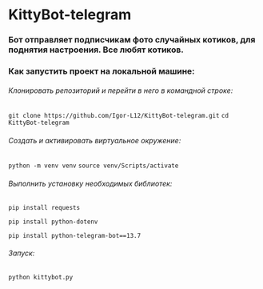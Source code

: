 # KittyBot-telegram
### Бот отправляет подписчикам фото случайных котиков, для поднятия настроения. Все любят котиков.
### Как запустить проект на локальной машине:
###### Клонировать репозиторий и перейти в него в командной строке:
`git clone https://github.com/Igor-L12/KittyBot-telegram.git`
`cd KittyBot-telegram`
###### Создать и активировать виртуальное окружение:
`python -m venv venv`
`source venv/Scripts/activate`
###### Выполнить установку необходимых библиотек:
`pip install requests`

`pip install python-dotenv`

`pip install python-telegram-bot==13.7`
###### Запуск:
`python kittybot.py`
